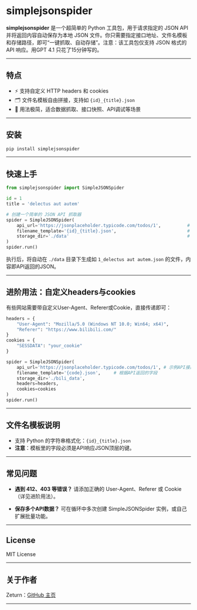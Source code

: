 # simplejsonspider

**simplejsonspider** 是一个超简单的 Python 工具包，用于请求指定的 JSON API 并将返回内容自动保存为本地 JSON 文件。你只需要指定接口地址、文件名模板和存储路径，即可“一键抓取、自动存储”。注意：该工具包仅支持 JSON 格式的 API 响应。用GPT 4.1 只花了15分钟写的。


---

## 特点

- ⚡️ 支持自定义 HTTP headers 和 cookies
- 🗂 文件名模板自由拼接，支持如 `{id}_{title}.json`
- 🧰 用法极简，适合数据抓取、接口快照、API调试等场景

---

## 安装

```bash
pip install simplejsonspider
````

---

## 快速上手

```python
from simplejsonspider import SimpleJSONSpider

id = 1
title = 'delectus aut autem'

# 创建一个简单的 JSON API 抓取器
spider = SimpleJSONSpider(
    api_url='https://jsonplaceholder.typicode.com/todos/1',          # API接口
    filename_template='{id}_{title}.json',                           # 文件名模板（对应API返回的字段）
    storage_dir='./data'                                             # 存储目录
)
spider.run()
```

执行后，将自动在 `./data` 目录下生成如 `1_delectus aut autem.json` 的文件，内容即API返回的JSON。

---

## 进阶用法：自定义headers与cookies

有些网站需要带自定义User-Agent、Referer或Cookie，直接传递即可：

```python
headers = {
    "User-Agent": "Mozilla/5.0 (Windows NT 10.0; Win64; x64)",
    "Referer": "https://www.bilibili.com/"
}
cookies = {
    "SESSDATA": "your_cookie"
}

spider = SimpleJSONSpider(
    api_url='https://jsonplaceholder.typicode.com/todos/1', # 示例API接口
    filename_template='{code}.json',     # 根据API返回的字段
    storage_dir='./bili_data',
    headers=headers,
    cookies=cookies
)
spider.run()
```

---

## 文件名模板说明

* 支持 Python 的字符串格式化：`{id}_{title}.json`
* **注意**：模板里的字段必须是API响应JSON顶层的键。

---

## 常见问题

* **遇到 412、403 等错误？**
  请添加正确的 User-Agent、Referer 或 Cookie（详见进阶用法）。

* **保存多个API数据？**
  可在循环中多次创建 SimpleJSONSpider 实例，或自己扩展批量功能。

---

## License

MIT License

---

## 关于作者

Zeturn：[GitHub 主页](https://github.com/zeturn)

---

